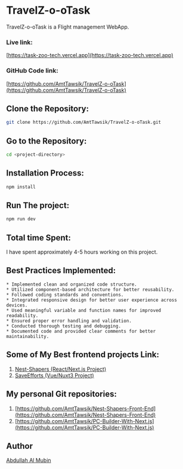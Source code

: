 # TravelZ-o-oTask

TravelZ-o-oTask is a Flight management WebApp.

### Live link:

[https://task-zoo-tech.vercel.app](https://task-zoo-tech.vercel.app)

### GitHub Code link:

[https://github.com/AmtTawsik/TravelZ-o-oTask](https://github.com/AmtTawsik/TravelZ-o-oTask)

## Clone the Repository:

```bash
git clone https://github.com/AmtTawsik/TravelZ-o-oTask.git
```

## Go to the Repository:

```bash
cd <project-directory>
```

## Installation Process:

```bash
npm install
```

## Run The project:

```bash
npm run dev
```
## Total time Spent:

I have spent approximately 4-5 hours working on this project.

## Best Practices Implemented:

    * Implemented clean and organized code structure.
    * Utilized component-based architecture for better reusability.
    * Followed coding standards and conventions.
    * Integrated responsive design for better user experience across devices.
    * Used meaningful variable and function names for improved readability.
    * Ensured proper error handling and validation.
    * Conducted thorough testing and debugging.
    * Documented code and provided clear comments for better maintainability.

## Some of My Best frontend projects Link:

1. [Nest-Shapers (React/Next.js Project)](https://nest-shapers-front-end.vercel.app)
2. [SaveEfforts (Vue/Nuxt3 Project)](https://saveefforts-dev.vercel.app)

## My personal Git repositories:

1. [https://github.com/AmtTawsik/Nest-Shapers-Front-End](https://github.com/AmtTawsik/Nest-Shapers-Front-End)
2. [https://github.com/AmtTawsik/PC-Builder-With-Next.js](https://github.com/AmtTawsik/PC-Builder-With-Next.js)

## Author

[Abdullah Al Mubin](https://abdullah-al-mubin.netlify.app/)